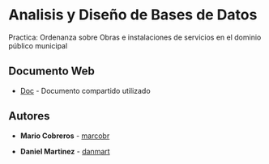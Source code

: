 # Analisis y Diseño de Bases de Datos

Practica: Ordenanza sobre Obras e instalaciones de servicios en el dominio público municipal

## Documento Web

* [Doc](/https://docs.google.com/document/d/1YkHaxVfbGTERngw__7j5nMzlCb7LLLG_/edit?usp=sharing&ouid=118304833978674777203&rtpof=true&sd=true) - Documento compartido utilizado


## Autores
* **Mario Cobreros** - [marcobr](https://gitlab.inf.uva.es/marcobr)

* **Daniel Martinez** - [danmart](https://gitlab.inf.uva.es/marcobr)


